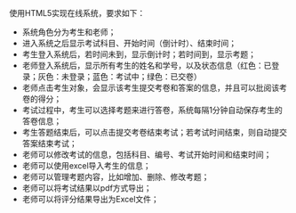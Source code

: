 使用HTML5实现在线系统，要求如下：

- 系统角色分为考生和老师；
- 进入系统之后显示考试科目、开始时间（倒计时）、结束时间；
- 考生登入系统后，若时间未到，显示倒计时；若时间到，显示考题；
- 老师登入系统后，显示所有考生的姓名和学号，以及状态信息（红色：已登录；灰色：未登录；蓝色：考试中；绿色：已交卷）
- 老师点击考生对象，会显示该考生提交考卷和答案的信息，并且可以批阅该考卷的得分；
- 考试过程中，考生可以选择考题来进行答卷，系统每隔1分钟自动保存考生的答卷信息；
- 考生答题结束后，可以点击提交考卷结束考试；若考试时间结束，则自动提交答案结束考试；
- 老师可以修改考试的信息，包括科目、编号、考试开始时间和结束时间；
- 老师可以使用excel导入考生的信息；
- 老师可以管理考题内容，比如增加、删除、修改考题；
- 老师可以将考试结果以pdf方式导出；
- 老师可以将评分结果导出为Excel文件；